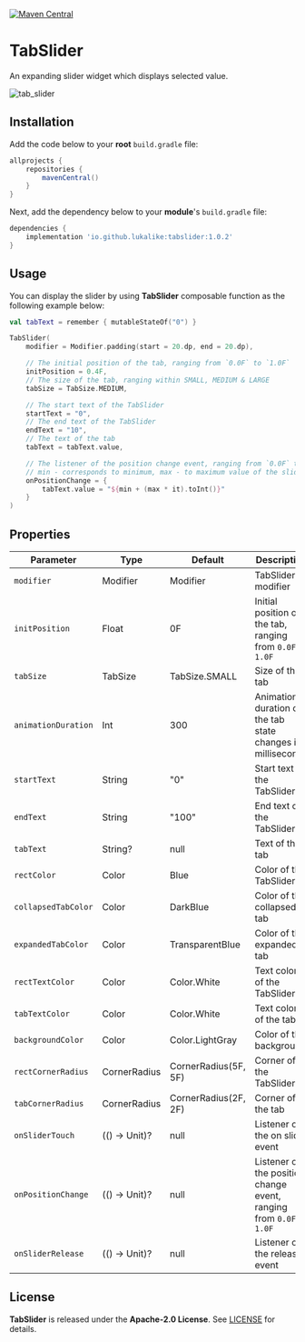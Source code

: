 [![Maven Central](https://img.shields.io/maven-central/v/io.github.lukalike/tabslider.svg?label=Maven%20Central)](https://central.sonatype.com/artifact/io.github.lukalike/tabslider)

# TabSlider
An expanding slider widget which displays selected value.

![tab_slider](https://user-images.githubusercontent.com/69643163/161287746-35549c56-02dc-4615-8852-c2d42512e34f.gif)

## Installation
Add the code below to your **root** `build.gradle` file:
```gradle
allprojects {
    repositories {
        mavenCentral()
    }
}
```

Next, add the dependency below to your **module**'s `build.gradle` file:
```gradle
dependencies {
    implementation 'io.github.lukalike:tabslider:1.0.2'
}
```

## Usage
You can display the slider by using **TabSlider** composable function as the following example below:
```kotlin
val tabText = remember { mutableStateOf("0") }

TabSlider(
    modifier = Modifier.padding(start = 20.dp, end = 20.dp),

    // The initial position of the tab, ranging from `0.0F` to `1.0F`
    initPosition = 0.4F,
    // The size of the tab, ranging within SMALL, MEDIUM & LARGE
    tabSize = TabSize.MEDIUM,

    // The start text of the TabSlider
    startText = "0",
    // The end text of the TabSlider
    endText = "10",
    // The text of the tab
    tabText = tabText.value,

    // The listener of the position change event, ranging from `0.0F` to `1.0F`
    // min - corresponds to minimum, max - to maximum value of the slider
    onPositionChange = {
        tabText.value = "${min + (max * it).toInt()}"
    }
)
```

## Properties

| Parameter           | Type          | Default              | Description                                                          |
|---------------------|---------------|----------------------|----------------------------------------------------------------------|
| `modifier`          | Modifier      | Modifier             | TabSlider's modifier                                                 |                  
| `initPosition`      | Float         | 0F                   | Initial position of the tab, ranging from `0.0F` to `1.0F`           |   
| `tabSize`           | TabSize       | TabSize.SMALL        | Size of the tab                                                      |   
| `animationDuration` | Int           | 300                  | Animation duration of the tab state changes in milliseconds          |   
| `startText`         | String        | "0"                  | Start text of the TabSlider                                          |   
| `endText`           | String        | "100"                | End text of the TabSlider                                            |   
| `tabText`           | String?       | null                 | Text of the tab                                                      |   
| `rectColor`         | Color         | Blue                 | Color of the TabSlider                                               |   
| `collapsedTabColor` | Color         | DarkBlue             | Color of the collapsed tab                                           |   
| `expandedTabColor`  | Color         | TransparentBlue      | Color of the expanded tab                                            |   
| `rectTextColor`     | Color         | Color.White          | Text color of the TabSlider                                          |   
| `tabTextColor`      | Color         | Color.White          | Text color of the tab                                                |   
| `backgroundColor`   | Color         | Color.LightGray      | Color of the background                                              |   
| `rectCornerRadius`  | CornerRadius  | CornerRadius(5F, 5F) | Corner of the TabSlider                                              |   
| `tabCornerRadius`   | CornerRadius  | CornerRadius(2F, 2F) | Corner of the tab                                                    |
| `onSliderTouch`     | (() -> Unit)? | null                 | Listener of the on slide event                                       |   
| `onPositionChange`  | (() -> Unit)? | null                 | Listener of the position change event, ranging from `0.0F` to `1.0F` |   
| `onSliderRelease`   | (() -> Unit)? | null                 | Listener of the release event                                        |   

## License
**TabSlider** is released under the **Apache-2.0 License**. See [LICENSE](./LICENSE) for details.
